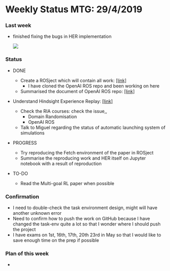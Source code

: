 # Weekly Status MTG: 29/4/2019

### Last week

- finished fixing the bugs in HER implementation

  <img src="../img/HER_training_29042019.gif">

### Status

- DONE
  - Create a ROSject which will contain all work: [[link]](http://www.rosject.io/l/8d9c152/)
    - I have cloned the OpenAI ROS repo and been working on here
  - Summarised the document of OpenAI ROS repo: [[link]](<https://github.com/Rowing0914/The_Construct_Intenship/blob/master/Hindsight_Experience_Replay/OpenAI_ROS.md>)
- Understand Hindsight Experience Replay: [[link]](<https://github.com/Rowing0914/Reinforcement_Learning/blob/master/DRL/papers/Experience_Replay/Hindsight_Experience_Replay/README.md>)
  - Check the RIA courses: check the issue,,
    - Domain Randomisation
    - OpenAI ROS
  - Talk to Miguel regarding the status of automatic launching system of simulations
  
- PROGRESS
  - Try reproducing the Fetch environment of the paper in ROSject
  - Summarise the reproducing work and HER itself on Jupyter notebook with a result of reproduction
- TO-DO
  - Read the Multi-goal RL paper when possible

### Confirmation

- I need to double-check the task environment design, might will have another unknown error
- Need to confirm how to push the work on GitHub because I have changed the task-env quite a lot so that I wonder where I should push the project
- I have exams on 1st, 16th, 17th, 20th 23rd in May so that I would like to save enough time on the prep if possible

### Plan of this week

- 
